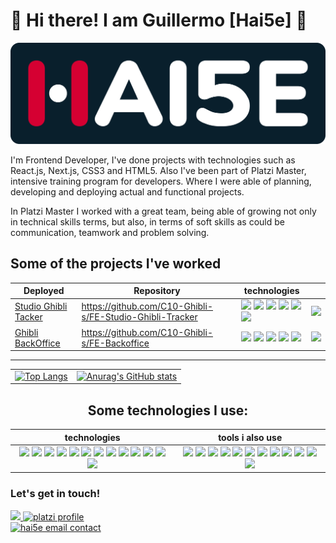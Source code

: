 # 🍉 Hi there! I am Guillermo [Hai5e] 🦄
<div align="center">
  <picture>
    <source media="(prefers-color-scheme: dark)" srcset="./images/hai5eLogo_darkBackground.svg">
    <source media="(prefers-color-scheme: light)" srcset="https://hai5e.com/haiseAssets/Digitales/1x/hai5eLogo_light-bg.png">
    <img width="700" heigth="225" alt="Hai5e brand logo - GuillermoRN" src="./images/hai5eLogo_darkBackground.svg">
  </picture>
</div>

I'm Frontend Developer, I've done projects with technologies such as React.js, Next.js, CSS3 and HTML5. Also I've been part of Platzi Master, intensive training program for developers. Where I were able of planning, developing and deploying actual and functional projects.

In Platzi Master I worked with a great team, being able of growing not only in technical skills terms, but also, in terms of soft skills as could be communication, teamwork and problem solving.

## Some of the projects I've worked

| Deployed| Repository | technologies | |
| --- | --- | -- | -- |
| [Studio Ghibli Tacker](https://ghibli-tracker.c10-se.com/)| https://github.com/C10-Ghibli-s/FE-Studio-Ghibli-Tracker | <img src="https://img.shields.io/badge/React-20232A?style=for-the-badge&logo=react&logoColor=61DAFB" /> <!-- React -->   <img src="https://img.shields.io/badge/Sass-CC6699?style=for-the-badge&logo=sass&logoColor=white" /> <!-- SASS --> <img src="https://img.shields.io/badge/Jest-C21325?style=for-the-badge&logo=jest&logoColor=white" /> <!-- Jest --> <img src="https://img.shields.io/badge/Node.js-339933?style=for-the-badge&logo=nodedotjs&logoColor=white"/> <!-- Node --> <img src="https://img.shields.io/badge/nestjs-E0234E?style=for-the-badge&logo=nestjs&logoColor=white"/> <!-- NestJS --> <img src="https://img.shields.io/badge/PostgreSQL-316192?style=for-the-badge&logo=postgresql&logoColor=white"/> <!-- PostgreSQL --> | <img width="500" src="https://user-images.githubusercontent.com/73669701/166158870-9e479615-9b5c-4078-a6c6-d16b7e313e52.png"/> |
| [Ghibli BackOffice](https://backoffice.c10-se.com/login) | https://github.com/C10-Ghibli-s/FE-Backoffice |   <img src="https://img.shields.io/badge/next.js-000000?style=for-the-badge&logo=nextdotjs&logoColor=white" /> <!-- NextJS -->   <img src="https://img.shields.io/badge/TypeScript-007ACC?style=for-the-badge&logo=typescript&logoColor=white" /> <!-- Typescript --> <img src="https://img.shields.io/badge/Tailwind_CSS-38B2AC?style=for-the-badge&logo=tailwind-css&logoColor=white" /> <!-- Tailwind --> <img src="https://img.shields.io/badge/GraphQl-E10098?style=for-the-badge&logo=graphql&logoColor=white"/> <!-- Graphql --> <img src="https://img.shields.io/badge/MySQL-005C84?style=for-the-badge&logo=mysql&logoColor=white"/> <!-- MySQL --> | <img width="500" src="https://hai5e.com/assets/images/portfolio/projects/ghibli-backoffice.png" /> |


---
| | |
|--|---|
| [![Top Langs](https://github-readme-stats.vercel.app/api/top-langs/?username=Hai5edfm&theme=dark)](https://github.com/anuraghazra/github-readme-stats) | [![Anurag's GitHub stats](https://github-readme-stats.vercel.app/api?username=Hai5edfm&show_icons=true&theme=merko)](https://github.com/anuraghazra/github-readme-stats) |

<h2 align="center"> Some technologies I use: </h2>

| technologies | tools i also use |
| --- | --- |
| <div align="center"> <img src="https://img.shields.io/badge/HTML5-E34F26?style=for-the-badge&logo=html5&logoColor=white" /> <!-- HTML5 --> <img src="https://img.shields.io/badge/CSS3-1572B6?style=for-the-badge&logo=css3&logoColor=white" /> <!-- CSS3 --> <img src="https://img.shields.io/badge/Sass-CC6699?style=for-the-badge&logo=sass&logoColor=white" /> <!-- SASS --> <img src="https://img.shields.io/badge/Tailwind_CSS-38B2AC?style=for-the-badge&logo=tailwind-css&logoColor=white" /> <!-- Tailwind --> <img src="https://img.shields.io/badge/React-20232A?style=for-the-badge&logo=react&logoColor=61DAFB" /> <!-- React --> <img src="https://img.shields.io/badge/next.js-000000?style=for-the-badge&logo=nextdotjs&logoColor=white" /> <!-- NextJS --> <img src="https://img.shields.io/badge/JavaScript-323330?style=for-the-badge&logo=javascript&logoColor=F7DF1E" /> <!-- JavaScript --> <img src="https://img.shields.io/badge/TypeScript-007ACC?style=for-the-badge&logo=typescript&logoColor=white" /> <!-- Typescript --> <img src="https://img.shields.io/badge/Jest-C21325?style=for-the-badge&logo=jest&logoColor=white" /> <!-- Jest --> <img src="https://img.shields.io/badge/npm-CB3837?style=for-the-badge&logo=npm&logoColor=white" /> <!-- NPM --> <img src="https://img.shields.io/badge/GIT-E44C30?style=for-the-badge&logo=git&logoColor=black" /> <!-- Git --> <img src="https://img.shields.io/badge/Babel-F9DC3E?style=for-the-badge&logo=babel&logoColor=black" /> <!-- Babel --> <img src="https://img.shields.io/badge/Webpack-8DD6F9?style=for-the-badge&logo=Webpack&logoColor=white" /> <!-- Webpack --> </div> | <div align="center"> <img src="https://img.shields.io/badge/Postman-FF6C37?style=for-the-badge&logo=Postman&logoColor=white" /> <!-- Postman --> <img src="https://img.shields.io/badge/Ubuntu-E95420?style=for-the-badge&logo=ubuntu&logoColor=white" /> <!-- Ubuntu --> <img src="https://img.shields.io/badge/GNU%20Bash-4EAA25?style=for-the-badge&logo=GNU%20Bash&logoColor=white" /> <!-- bash --> <img src="https://img.shields.io/badge/NeoVim-%2357A143.svg?&style=for-the-badge&logo=neovim&logoColor=white" /> <!-- NeoVim --> <img src="https://img.shields.io/badge/Visual_Studio_Code-0078D4?style=for-the-badge&logo=visual%20studio%20code&logoColor=white" /> <!-- VS code --> <img src="https://img.shields.io/badge/Figma-D50030?style=for-the-badge&logo=figma&logoColor=white" /> <!-- Figma --> <img src="https://img.shields.io/badge/Markdown-000000?style=for-the-badge&logo=markdown&logoColor=white" /> <!-- Markdown --> <img src="https://img.shields.io/badge/Slack-4A154B?style=for-the-badge&logo=slack&logoColor=white" /> <!-- Slack --> <img src="https://img.shields.io/badge/Discord-5865F2?style=for-the-badge&logo=discord&logoColor=white" /> <!-- Discord --> <img src="https://img.shields.io/badge/Notion-000000?style=for-the-badge&logo=notion&logoColor=white" /> <!-- Notion --> <img src="https://img.shields.io/badge/Obsidian-483699?style=for-the-badge&logo=Obsidian&logoColor=white" /> <!-- Obsidian --> <img src="https://img.shields.io/badge/Trello-0052CC?style=for-the-badge&logo=trello&logoColor=white" /> <!-- Trello --> </div> |



### Let's get in touch!
<div> 
  <a href="https://www.linkedin.com/in/guillermo-rosales-n%C3%BA%C3%B1ez-17b1b61b9" target="_blank">
    <img alt"" src="https://img.shields.io/badge/LinkedIn-0077B5?style=for-the-badge&logo=linkedin&logoColor=white"></img>
  </a>

  <a href="https://platzi.com/p/guillermo-dfm/" target="_blank">
    <img alt="platzi profile" src="https://img.shields.io/badge/Platzi-98CA3F?style=for-the-badge&logo=platzi&logoColor=white"></img>
  </a>
</div>

<div>
  <a href="mailto:contact@hai5e.com">
    <picture> 
      <source media="(prefers-color-scheme: dark)" srcset="https://user-images.githubusercontent.com/79668074/174081409-06cb3a24-d20b-4832-88a4-83793ab722fe.png">
      <source media="(prefers-color-scheme: light)" srcset="https://user-images.githubusercontent.com/79668074/174081409-06cb3a24-d20b-4832-88a4-83793ab722fe.png">
      <img width="260" alt="hai5e email contact" src="https://user-images.githubusercontent.com/79668074/174081409-06cb3a24-d20b-4832-88a4-83793ab722fe.png"> 
    </picture>
  </a>
</div>

<!--
**Hai5edfm/Hai5edfm** is a ✨ _special_ ✨ repository because its `README.md` (this file) appears on your GitHub profile.

Here are some ideas to get you started:

- 🔭 I’m currently working on ...
- 🌱 I’m currently learning ...
- 👯 I’m looking to collaborate on ...
- 🤔 I’m looking for help with ...
- 💬 Ask me about ...
- 📫 How to reach me: ...
- 😄 Pronouns: ...
- ⚡ Fun fact: ...
-->
